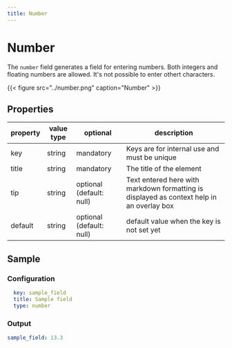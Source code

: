 ```yaml
---
title: Number
---
```


# Number

The `number` field generates a field for entering numbers. Both integers and
floating numbers are allowed. It's not possible to enter othert characters.

{{< figure src="../number.png" caption="Number" >}}

## Properties

| property | value type | optional                 | description                                                                               |
|----------|------------|--------------------------|-------------------------------------------------------------------------------------------|
| key      | string     | mandatory                | Keys are for internal use and must be unique                                              |
| title    | string     | mandatory                | The title of the element                                                                  |
| tip      | string     | optional (default: null) | Text entered here with markdown formatting is displayed as context help in an overlay box |
| default  | string     | optional (default: null) | default value when the key is not set yet                                                 |


## Sample

### Configuration

```yaml
  key: sample_field
  title: Sample field
  type: number
```

### Output

```yaml
sample_field: 13.3
```
